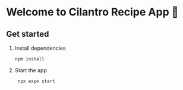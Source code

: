 # Welcome to Cilantro Recipe App 👋

## Get started

1. Install dependencies

   ```bash
   npm install
   ```

2. Start the app

   ```bash
    npx expo start
   ```

